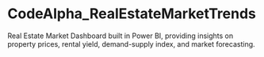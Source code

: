 # CodeAlpha_RealEstateMarketTrends
Real Estate Market Dashboard built in Power BI, providing insights on property prices, rental yield, demand-supply index, and market forecasting.
